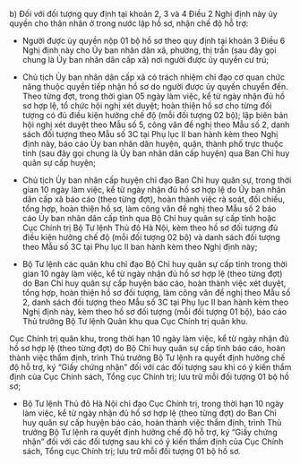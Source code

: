 b) Đối với đối tượng quy định tại khoản 2, 3 và 4 Điều 2 Nghị định này ủy quyền cho thân nhân ở trong nước lập hồ sơ, nhận chế độ hỗ trợ:

- Người được ủy quyền nộp 01 bộ hồ sơ theo quy định tại khoản 3 Điều 6 Nghị định này cho Ủy ban nhân dân xã, phường, thị trấn (sau đây gọi chung là Ủy ban nhân dân cấp xã) nơi người được ủy quyền cư trú;

- Chủ tịch Ủy ban nhân dân cấp xã có trách nhiệm chỉ đạo cơ quan chức năng thuộc quyền tiếp nhận hồ sơ do người được ủy quyền chuyển đến. Theo từng đợt, trong thời gian 05 ngày làm việc, kể từ ngày nhận đủ hồ sơ hợp lệ, tổ chức hội nghị xét duyệt; hoàn thiện hồ sơ cho từng đối tượng có đủ điều kiện hưởng chế độ (mỗi đối tượng 02 bộ); lập biên bản hội nghị xét duyệt theo Mẫu số 5, công văn đề nghị theo Mẫu số 2, danh sách đối tượng theo Mẫu số 3C tại Phụ lục II ban hành kèm theo Nghị định này, báo cáo Ủy ban nhân dân huyện, quận, thành phố trực thuộc tỉnh (sau đây gọi chung là Ủy ban nhân dân cấp huyện) qua Ban Chỉ huy quân sự cấp huyện;

- Chủ tịch Ủy ban nhân cấp huyện chỉ đạo Ban Chỉ huy quân sự, trong thời gian 10 ngày làm việc, kể từ ngày nhận đủ hồ sơ hợp lệ do Ủy ban nhân dân cấp xã báo cáo (theo từng đợt), hoàn thành việc rà soát, đối chiếu, tổng hợp, hoàn thiện hồ sơ, làm công văn đề nghị theo Mẫu số 2 báo cáo Ủy ban nhân dân cấp tỉnh qua Bộ Chỉ huy quân sự cấp tỉnh hoặc Cục Chính trị Bộ Tư lệnh Thủ đô Hà Nội, kèm theo hồ sơ đối tượng đủ điều kiện hưởng chế độ (mỗi đối tượng 02 bộ) và danh sách đối tượng theo Mẫu số 3C tại Phụ lục II ban hành kèm theo Nghị định này;

- Bộ Tư lệnh các quân khu chỉ đạo Bộ Chỉ huy quân sự cấp tỉnh trong thời gian 10 ngày làm việc, kể từ ngày nhận đủ hồ sơ hợp lệ (theo từng đợt) do Ban Chỉ huy quân sự cấp huyện báo cáo, hoàn thành việc xét duyệt, tổng hợp, hoàn thiện hồ sơ đối tượng, làm công văn đề nghị theo Mẫu số 2, danh sách đối tượng theo Mẫu số 3C tại Phụ lục II ban hành kèm theo Nghị định này, kèm theo hồ sơ đối tượng (mỗi đối tượng 01 bộ), báo cáo Thủ trưởng Bộ Tư lệnh Quân khu qua Cục Chính trị quân khu.

Cục Chính trị quân khu, trong thời hạn 10 ngày làm việc, kể từ ngày nhận đủ hồ sơ hợp lệ (theo từng đợt) do Bộ Chỉ huy quân sự cấp tỉnh báo cáo, hoàn thành việc thẩm định, trình Thủ trưởng Bộ Tư lệnh ra quyết định hưởng chế độ hỗ trợ, ký “Giấy chứng nhận” đối với các đối tượng sau khi có ý kiến thẩm định của Cục Chính sách, Tổng cục Chính trị; lưu trữ mỗi đối tượng 01 bộ hồ sơ;

- Bộ Tư lệnh Thủ đô Hà Nội chỉ đạo Cục Chính trị, trong thời hạn 10 ngày làm việc, kể từ ngày nhận đủ hồ sơ hợp lệ (theo từng đợt) do Ban Chỉ huy quân sự cấp huyện báo cáo, hoàn thành việc thẩm định, trình Thủ trưởng Bộ Tư lệnh ra quyết định hưởng chế độ hỗ trợ, ký “Giấy chứng nhận” đối với các đối tượng sau khi có ý kiến thẩm định của Cục Chính sách, Tổng cục Chính trị; lưu trữ mỗi đối tượng 01 bộ hồ sơ.